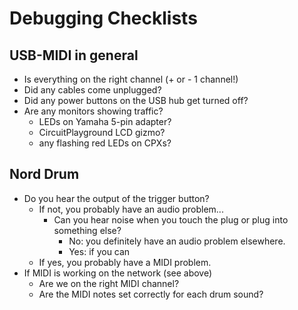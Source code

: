 Debugging Checklists
====================

USB-MIDI in general
-------------------

* Is everything on the right channel (+ or - 1 channel!)
* Did any cables come unplugged?
* Did any power buttons on the USB hub get turned off?
* Are any monitors showing traffic?
  * LEDs on Yamaha 5-pin adapter?
  * CircuitPlayground LCD gizmo?
  * any flashing red LEDs on CPXs?

Nord Drum
---------

* Do you hear the output of the trigger button?
  * If not, you probably have an audio problem...
    * Can you hear noise when you touch the plug or plug into something else?
      * No: you definitely have an audio problem elsewhere.
      * Yes: if you can 
  * If yes, you probably have a MIDI problem.
* If MIDI is working on the network (see above)
  * Are we on the right MIDI channel?
  * Are the MIDI notes set correctly for each drum sound?
